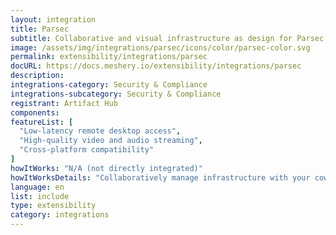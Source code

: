 ```yaml
---
layout: integration
title: Parsec
subtitle: Collaborative and visual infrastructure as design for Parsec
image: /assets/img/integrations/parsec/icons/color/parsec-color.svg
permalink: extensibility/integrations/parsec
docURL: https://docs.meshery.io/extensibility/integrations/parsec
description: 
integrations-category: Security & Compliance
integrations-subcategory: Security & Compliance
registrant: Artifact Hub
components: 
featureList: [
  "Low-latency remote desktop access",
  "High-quality video and audio streaming",
  "Cross-platform compatibility"
]
howItWorks: "N/A (not directly integrated)"
howItWorksDetails: "Collaboratively manage infrastructure with your coworkers synchronously sharing the same designs."
language: en
list: include
type: extensibility
category: integrations
---
```

